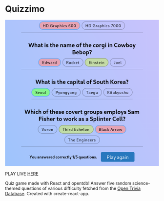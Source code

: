 # Quizzimo

![](screenshot.png)

PLAY LIVE [HERE](https://pdlmn.github.io/quizzimo/) 

Quiz game made with React and opentdb!
Answer five random science-themed questions of various difficulty fetched from the [Open Trivia Database](https://opentdb.com).
Created with create-react-app.
